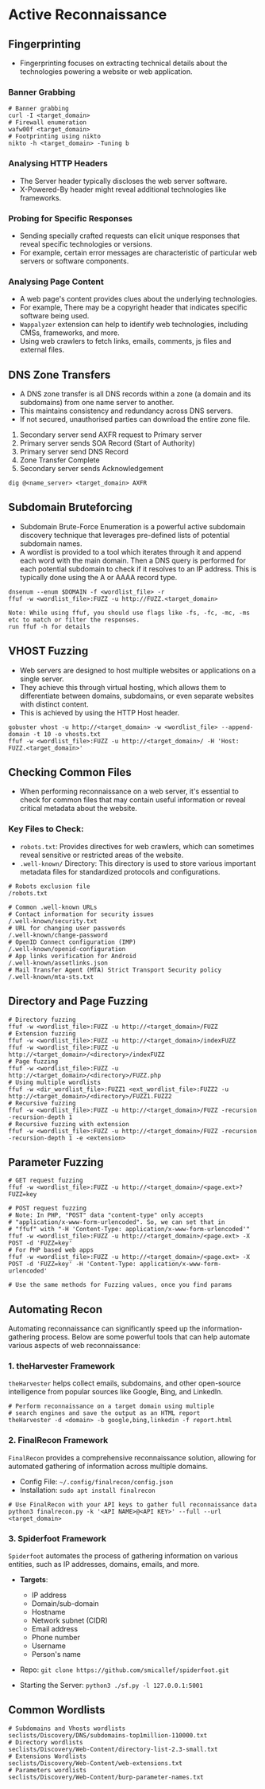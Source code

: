 # Active Reconnaissance

## Fingerprinting

- Fingerprinting focuses on extracting technical details about the technologies powering a website or web application.

### Banner Grabbing
```shell
# Banner grabbing
curl -I <target_domain>
# Firewall enumeration
wafw00f <target_domain>
# Footprinting using nikto
nikto -h <target_domain> -Tuning b
```

### Analysing HTTP Headers
- The Server header typically discloses the web server software.
- X-Powered-By header might reveal additional technologies like frameworks.

### Probing for Specific Responses
- Sending specially crafted requests can elicit unique responses that reveal specific technologies or versions.
- For example, certain error messages are characteristic of particular web servers or software components.

### Analysing Page Content
- A web page's content provides clues about the underlying technologies. 
- For example, There may be a copyright header that indicates specific software being used.
- `Wappalyzer` extension can help to identify web technologies, including CMSs, frameworks, and more.
- Using web crawlers to fetch links, emails, comments, js files and external files.


## DNS Zone Transfers

- A DNS zone transfer is all DNS records within a zone (a domain and its subdomains) from one name server to another.
- This maintains consistency and redundancy across DNS servers.
- If not secured, unauthorised parties can download the entire zone file.

1. Secondary server send AXFR request to Primary server
2. Primary server sends SOA Record (Start of Authority)
3. Primary server send DNS Record
4. Zone Transfer Complete
5. Secondary server sends Acknowledgement

```shell
dig @<name_server> <target_domain> AXFR
```


## Subdomain Bruteforcing

- Subdomain Brute-Force Enumeration is a powerful active subdomain discovery technique that leverages pre-defined lists of potential subdomain names.
- A wordlist is provided to a tool which iterates through it and append each word with the main domain. Then a DNS query is performed for each potential subdomain to check if it resolves to an IP address. This is typically done using the A or AAAA record type.

```shell
dnsenum --enum $DOMAIN -f <wordlist_file> -r
ffuf -w <wordlist_file>:FUZZ -u http://FUZZ.<target_domain>
```

```shell
Note: While using ffuf, you should use flags like -fs, -fc, -mc, -ms etc to match or filter the responses.
run ffuf -h for details
```


## VHOST Fuzzing

- Web servers are designed to host multiple websites or applications on a single server.
- They achieve this through virtual hosting, which allows them to differentiate between domains, subdomains, or even separate websites with distinct content.
- This is achieved by using the HTTP Host header.

```shell
gobuster vhost -u http://<target_domain> -w <wordlist_file> --append-domain -t 10 -o vhosts.txt
ffuf -w <wordlist_file>:FUZZ -u http://<target_domain>/ -H 'Host: FUZZ.<target_domain>'
```


## Checking Common Files

- When performing reconnaissance on a web server, it's essential to check for common files that may contain
 useful information or reveal critical metadata about the website.

### Key Files to Check:
- `robots.txt`: Provides directives for web crawlers, which can sometimes reveal sensitive or restricted areas of the website.
- `.well-known/` Directory: This directory is used to store various important metadata files for standardized protocols
 and configurations.

```shell
# Robots exclusion file
/robots.txt

# Common .well-known URLs
# Contact information for security issues
/.well-known/security.txt
# URL for changing user passwords
/.well-known/change-password
# OpenID Connect configuration (IMP)
/.well-known/openid-configuration
# App links verification for Android
/.well-known/assetlinks.json
# Mail Transfer Agent (MTA) Strict Transport Security policy
/.well-known/mta-sts.txt
```


## Directory and Page Fuzzing

```shell
# Directory fuzzing
ffuf -w <wordlist_file>:FUZZ -u http://<target_domain>/FUZZ
# Extension fuzzing
ffuf -w <wordlist_file>:FUZZ -u http://<target_domain>/indexFUZZ
ffuf -w <wordlist_file>:FUZZ -u http://<target_domain>/<directory>/indexFUZZ
# Page fuzzing
ffuf -w <wordlist_file>:FUZZ -u http://<target_domain>/<directory>/FUZZ.php
# Using multiple wordlists
ffuf -w <dir_wordlist_file>:FUZZ1 <ext_wordlist_file>:FUZZ2 -u http://<target_domain>/<directory>/FUZZ1.FUZZ2
# Recursive fuzzing
ffuf -w <wordlist_file>:FUZZ -u http://<target_domain>/FUZZ -recursion -recursion-depth 1
# Recursive fuzzing with extension
ffuf -w <wordlist_file>:FUZZ -u http://<target_domain>/FUZZ -recursion -recursion-depth 1 -e <extension>
```


## Parameter Fuzzing

```shell
# GET request fuzzing
ffuf -w <wordlist_file>:FUZZ -u http://<target_domain>/<page.ext>?FUZZ=key

# POST request fuzzing
# Note: In PHP, "POST" data "content-type" only accepts
# "application/x-www-form-urlencoded". So, we can set that in
# "ffuf" with "-H 'Content-Type: application/x-www-form-urlencoded'"
ffuf -w <wordlist_file>:FUZZ -u http://<target_domain>/<page.ext> -X POST -d 'FUZZ=key'
# For PHP based web apps
ffuf -w <wordlist_file>:FUZZ -u http://<target_domain>/<page.ext> -X POST -d 'FUZZ=key' -H 'Content-Type: application/x-www-form-urlencoded'

# Use the same methods for Fuzzing values, once you find params
```


## Automating Recon

Automating reconnaissance can significantly speed up the information-gathering process. 
Below are some powerful tools that can help automate various aspects of web reconnaissance:

### 1. theHarvester Framework
`theHarvester` helps collect emails, subdomains, and other open-source intelligence from popular
 sources like Google, Bing, and LinkedIn.

```shell
# Perform reconnaissance on a target domain using multiple
# search engines and save the output as an HTML report
theHarvester -d <domain> -b google,bing,linkedin -f report.html
```

### 2. FinalRecon Framework  
`FinalRecon` provides a comprehensive reconnaissance solution, allowing for automated gathering
 of information across multiple domains.  

- Config File: `~/.config/finalrecon/config.json`
- Installation: `sudo apt install finalrecon`

```shell
# Use FinalRecon with your API keys to gather full reconnaissance data
python3 finalrecon.py -k '<API NAME>@<API KEY>' --full --url <target_domain>
```  

### 3. **Spiderfoot Framework**  
`Spiderfoot` automates the process of gathering information on various entities, such as
 IP addresses, domains, emails, and more.

- **Targets**:  
  - IP address  
  - Domain/sub-domain  
  - Hostname  
  - Network subnet (CIDR)  
  - Email address  
  - Phone number  
  - Username  
  - Person's name  

- Repo: `git clone https://github.com/smicallef/spiderfoot.git`
- Starting the Server: `python3 ./sf.py -l 127.0.0.1:5001`


## Common Wordlists

```shell
# Subdomains and Vhosts wordlists
seclists/Discovery/DNS/subdomains-top1million-110000.txt
# Directory wordlists
seclists/Discovery/Web-Content/directory-list-2.3-small.txt
# Extensions Wordlists
seclists/Discovery/Web-Content/web-extensions.txt
# Parameters wordlists
seclists/Discovery/Web-Content/burp-parameter-names.txt
```